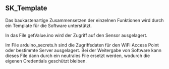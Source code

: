 ## SK_Template

Das baukastenartige Zusammensetzen der einzelnen Funktionen wird durch ein Template für die Software unterstützt. 

In das File getValue.ino wird der Zugriff auf den Sensor ausgelagert. 

Im File arduino_secrets.h sind die Zugriffsdaten für den WiFi Access Point oder bestimmte Server ausgelagert. Bei der Weitergabe von Software kann dieses File dann durch ein neutrales File ersetzt werden, wodurch die eigenen Credentials geschützt bleiben.
